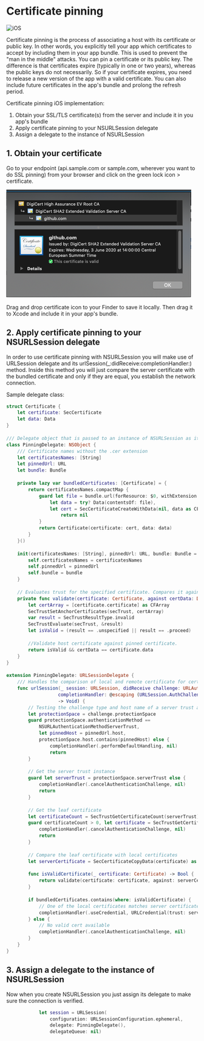 # Certificate pinning

![iOS](https://img.shields.io/badge/platform-iOS-blue)

Certificate pinning is the process of associating a host with its certificate or public key. In other words, you explicitly tell your app which certificates to accept by including them in your app bundle. This is used to prevent the "man in the middle" attacks. You can pin a certificate or its public key. The difference is that certificates expire (typically in one or two years), whereas the public keys do not necessarily. So if your certificate expires, you need to release a new version of the app with a valid certificate. You can also include future certificates in the app's bundle and prolong the refresh period.

Certificate pinning iOS implementation:

1. Obtain your SSL/TLS certificate(s) from the server and include it in you app's bundle
2. Apply certificate pinning to your NSURLSession delegate
3. Assign a delegate to the instance of NSURLSession

## 1. Obtain your certificate

Go to your endpoint (api.sample.com or sample.com, wherever you want to do SSL pinning) from your browser and click on the green lock icon > certificate.

![Certificate](../images/certificate.png)

Drag and drop certificate icon to your Finder to save it locally. Then drag it to Xcode and include it in your app's bundle.

## 2. Apply certificate pinning to your NSURLSession delegate

In order to use certificate pinning with NSURLSession you will make use of URLSession delegate and its urlSession(_:didReceive:completionHandler:) method.
Inside this method you will just compare the server certificate with the bundled certificate and only if they are equal, you establish the network connection.

Sample delegate class:

```swift
struct Certificate {
    let certificate: SecCertificate
    let data: Data
}

/// Delegate object that is passed to an instance of NSURLSession as its delegate.
class PinningDelegate: NSObject {
    /// Certificate names without the .cer extension
    let certificatesNames: [String]
    let pinnedUrl: URL
    let bundle: Bundle

    private lazy var bundledCertificates: [Certificate] = {
        return certificatesNames.compactMap {
            guard let file = bundle.url(forResource: $0, withExtension: "cer"),
                let data = try? Data(contentsOf: file),
                let cert = SecCertificateCreateWithData(nil, data as CFData) else {
                    return nil
            }
            return Certificate(certificate: cert, data: data)
        }
    }()

    init(certificatesNames: [String], pinnedUrl: URL, bundle: Bundle = .main) {
        self.certificatesNames = certificatesNames
        self.pinnedUrl = pinnedUrl
        self.bundle = bundle
    }

    // Evaluates trust for the specified certificate. Compares it against another certificate.
    private func validate(certificate: Certificate, against certData: Data, using secTrust: SecTrust) -> Bool {
        let certArray = [certificate.certificate] as CFArray
        SecTrustSetAnchorCertificates(secTrust, certArray)
        var result = SecTrustResultType.invalid
        SecTrustEvaluate(secTrust, &result)
        let isValid = (result == .unspecified || result == .proceed)

        //Validate host certificate against pinned certificate.
        return isValid && certData == certificate.data
    }
}

extension PinningDelegate: URLSessionDelegate {
    /// Handles the comparison of local and remote certificate for certificate pinning
    func urlSession(_ session: URLSession, didReceive challenge: URLAuthenticationChallenge,
                   completionHandler: @escaping (URLSession.AuthChallengeDisposition, URLCredential?)
                   -> Void) {
        // Testing the challenge type and host name of a server trust authentication challenge
        let protectionSpace = challenge.protectionSpace
        guard protectionSpace.authenticationMethod ==
            NSURLAuthenticationMethodServerTrust,
            let pinnedHost = pinnedUrl.host,
            protectionSpace.host.contains(pinnedHost) else {
                completionHandler(.performDefaultHandling, nil)
                return
        }

        // Get the server trust instance
        guard let serverTrust = protectionSpace.serverTrust else {
            completionHandler(.cancelAuthenticationChallenge, nil)
            return
        }

        // Get the leaf certificate
        let certificateCount = SecTrustGetCertificateCount(serverTrust)
        guard certificateCount > 0, let certificate = SecTrustGetCertificateAtIndex(serverTrust, 0) else {
            completionHandler(.cancelAuthenticationChallenge, nil)
            return
        }

        // Compare the leaf certificate with local certificates
        let serverCertificate = SecCertificateCopyData(certificate) as Data

        func isValidCertificate(_ certificate: Certificate) -> Bool {
            return validate(certificate: certificate, against: serverCertificate, using: serverTrust)
        }

        if bundledCertificates.contains(where: isValidCertificate) {
            // One of the local certificates matches server certificate
            completionHandler(.useCredential, URLCredential(trust: serverTrust))
        } else {
            // No valid cert available
            completionHandler(.cancelAuthenticationChallenge, nil)
        }
    }
}
```

## 3. Assign a delegate to the instance of NSURLSession

Now when you create NSURLSession you just assign its delegate to make sure the connection is verified.

```swift
            let session = URLSession(
                configuration: URLSessionConfiguration.ephemeral,
                delegate: PinningDelegate(),
                delegateQueue: nil)
```
